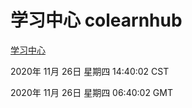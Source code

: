 # 学习中心 colearnhub
[学习中心](http://59.174.25.172:56308/colearnhub/)

2020年 11月 26日 星期四 14:40:02 CST

2020年 11月 26日 星期四 06:40:02 GMT
